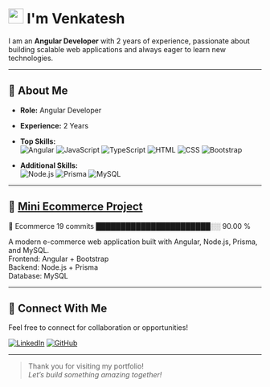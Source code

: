 # </a><img src="https://media.giphy.com/media/WUlplcMpOCEmTGBtBW/giphy.gif" width="30">  I'm Venkatesh

I am an **Angular Developer** with 2 years of experience, passionate about building scalable web applications and always eager to learn new technologies.

---

## 🚀 About Me

- **Role:** Angular Developer  
- **Experience:** 2 Years  
- **Top Skills:**  
  ![Angular](https://img.shields.io/badge/Angular-DD0031?style=for-the-badge&logo=angular&logoColor=white)
  ![JavaScript](https://img.shields.io/badge/JavaScript-F7DF1E?style=for-the-badge&logo=javascript&logoColor=black)
  ![TypeScript](https://img.shields.io/badge/TypeScript-007ACC?style=for-the-badge&logo=typescript&logoColor=white)
  ![HTML](https://img.shields.io/badge/HTML5-E34F26?style=for-the-badge&logo=html5&logoColor=white)
  ![CSS](https://img.shields.io/badge/CSS3-1572B6?style=for-the-badge&logo=css3&logoColor=white)
  ![Bootstrap](https://img.shields.io/badge/Bootstrap-7952B3?style=for-the-badge&logo=bootstrap&logoColor=white)

- **Additional Skills:**  
  ![Node.js](https://img.shields.io/badge/Node.js-339933?style=for-the-badge&logo=nodedotjs&logoColor=white)
  ![Prisma](https://img.shields.io/badge/Prisma-2D3748?style=for-the-badge&logo=prisma&logoColor=white)
  ![MySQL](https://img.shields.io/badge/MySQL-4479A1?style=for-the-badge&logo=mysql&logoColor=white)
---

## 🛒 [Mini Ecommerce Project](https://github.com/venkatesh-ak/mini-ecommerce)
🛒 Ecommerce             19 commits        ███████████████████████░░   90.00 %

A modern e-commerce web application built with Angular, Node.js, Prisma, and MySQL.  
Frontend: Angular + Bootstrap  
Backend: Node.js + Prisma  
Database: MySQL  

---

## 🌟 Connect With Me

Feel free to connect for collaboration or opportunities!

[![LinkedIn](https://img.shields.io/badge/LinkedIn-blue?style=flat-square&logo=linkedin)](https://www.linkedin.com/in/venkatesh-a-a2a095205/)
[![GitHub](https://img.shields.io/badge/GitHub-black?style=flat-square&logo=github)](https://github.com/venkatesh-ak)

---

> Thank you for visiting my portfolio!  
> _Let’s build something amazing together!_
